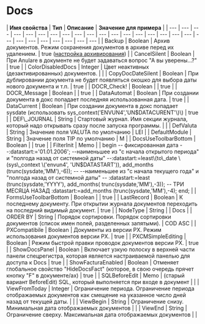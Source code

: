 # Docs

| **Имя свойства**  | **Тип**  | **Описание**  | **Значение для примера** |
| --- | --- | --- | --- | --- | --- | --- | --- | --- | --- | --- | --- | --- | --- | --- | --- | --- | --- | --- | --- | --- | --- | --- | --- | --- | --- |
| Backup | Boolean | Архив документов. Режим сохранения документов в архиве перед их удалением. | true \([настройка архивирования](https://bsoft.gitbook.io/wiki/administrirovanie/arkhivirovanie-backup-udalennykh-dokumentov)\) |
| CancelSilent | Boolean | При Anulare в документе не будет задаваться  вопрос "А вы уверены…?"  | true |
| ColorDisabledDocs | Integer  | Цвет неактивных \(дезактивированных\) документов.  |   |
| CopyDocDateSilent | Boolean | При дублировании документа не  будет появляться окошко для выбора  даты нового документа и т.п. | true |
| DOCR\_Check! | Boolean |   | true |
| DOCR\_Message | Boolean |   | true |
| DataAutomat | Boolean | При создании документа в докс попадает  последняя использованная дата.  | true |
| DataCurrent | Boolean | При создании документа в докс  попадает sysdate  \(использовать sys\_context\('ENVUN4','UN$DATACURENT'\)\) | true |
| DEF\_JOURNAL | String   | Стартовый журнал. Имя секции журнала, который надо открывать сразу после запуска программы.    |   |
| DefValuta | String | Значение поля VALUTA по умолчанию  | LEI |
| DefaultModule | String | Значение поля TIP по умолчанию  | M |
| DocsUseToolbarBottom | Boolean |   | true |
| FilterInit | Memo |   | begin -- фиксированная дата --:datastart:='01.01.2006'; --наименьшее из "с начала открытого периода"                                                                                              и "полгода назад от системной даты" --:datastart:=least\(to\_date \(sys\_context                   \('envun4', 'UN$DATASTART'\)\),                    add\_months    \(trunc\(sysdate,'MM'\),-6\)\); -- --наименьшее из                                    "с начала текущего      года" и    "полгода назад от системной даты" -- :datastart:=least \(trunc\(sysdate,'YYYY'\), add\_months\( trunc\(sysdate,'MM'\),-3\)\); -- ТРИ МЕСЯЦА НАЗАД :datastart:=add\_months \(trunc\(sysdate,'MM'\),-4\); end; |
| FormsUseToolbarBottom | Boolean |   | true |
| LastRecord | Boolean | К последнему документу. При открытии журнала документов переходить на последний видимый  документ.  | true |
| NodeType | String |   | Docs |
| ORDER BY | String | Порядок сортировки. Порядок сортировки документов \(список имен полей, разделенных запятыми\).   | COD ASC |
| PXCompatibile | Boolean  | Документы из версии PX. Режим использования документов версии PX.  | true  |
| PXCMSimpleEditing | Boolean  | Режим быстрой правки проводок документов версии PX. | true  |
| ShowDocsPanel | Boolean  | Включает узкую полоску в верхней части панели  спецрегистра, которая является настраиваемой  панелью для доступа к Docs  | true  |
| ShowFacturaEnabled | Boolean  | Отменяет глобальное свойство "HideDocsFact"  \(которое, в свою очередь прячет кнопку "F"  в документе/ах\)  | true  |
| SQLBeforeEdit | Memo  | \(старый вариант BeforeEdit\) SQL, который  выполняется при входе в документ |   |
| ViewFromToday | Integer   | Ограничение периода. Ограничение периода отображаемых документов  как смещение на указанное  число дней назад от текущей даты.  |   |
| ViewBegin | String   | Ограничение снизу. Минимальная дата отображаемых документов   |   |
| ViewEnd  | String   | Ограничение сверху. Максимальная дата отображаемых документов   |   |

